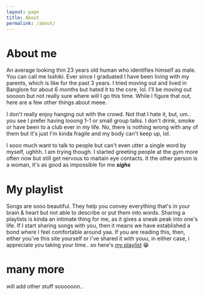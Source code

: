 ```yaml
---
layout: page
title: About
permalink: /about/
---
```


# About me
An average looking thin 23 years old human who identifies himself as male. You can call me Isshiki. Ever since I graduated I have been living with my parents, which is like for the past 3 years. I tried moving out and lived in Banglore for about 6 months but hated it to the core, lol. I'll be moving out soooon but not really sure where will I go this time. While I figure that out, here are a few other things about meee.

I don't really enjoy hanging out with the crowd. Not that I hate it, but, um.. you see I prefer having looong 1-1 or small group talks. I don't drink, smoke or have been to a club ever in my life. No, there is nothing wrong with any of them but it's just I'm kinda fragile and my body can't keep up, lol.

I sooo much want to talk to people but can't even utter a single word by myself, ughhh. I am trying though. I started greeting people at the gym more often now but still get nervous to maitain eye contacts. It the other person is a woman, it's as good as impossible for me ***sighs***



# My playlist
Songs are sooo beautiful. They help you convey everything that's in your brain & heart but not able to describe or put them into words. Sharing a playlists is kinda an intimate thing for me, as it gives a sneak peak into one's life. If I start sharing songs with you, then it means we have established a bond where I feel comfortable around yaa. If you are reading this, then, either you've this site yourself or i've shared it with youu, in either case, i appreciate you taking your time.. so here's [my playlist](https://open.spotify.com/playlist/6KHBPAYBG4S6aftlgAOZBC?si=ecdaf6d4f4ae489d) 😁


# many more
will add other stuff soooooon..
